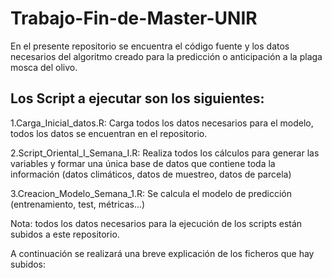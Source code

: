 # Trabajo-Fin-de-Master-UNIR
En el presente repositorio se encuentra el código fuente y los datos necesarios del algoritmo creado para la predicción o anticipación a la plaga mosca del olivo.

## Los Script a ejecutar son los siguientes:

1.Carga_Inicial_datos.R: Carga todos los datos necesarios para el modelo, todos los datos se encuentran en el repositorio.

2.Script_Oriental_I_Semana_I.R: Realiza todos los cálculos para generar las variables y formar una única base de datos que contiene toda la información (datos climáticos, datos de muestreo, datos de parcela)

3.Creacion_Modelo_Semana_1.R: Se calcula el modelo de predicción (entrenamiento, test, métricas...) 

Nota: todos los datos necesarios para la ejecución de los scripts están subidos a este repositorio.

A continuación se realizará una breve explicación de los ficheros que hay subidos:


